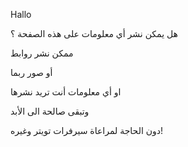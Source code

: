 Hallo

هل يمكن نشر أي معلومات على هذه الصفحة ؟

ممكن نشر روابط 


أو صور ربما

او أي معلومات أنت تريد نشرها

وتبقى صالحة الى الأبد

دون الحاجة لمراعاة سيرفرات تويتر وغيره!
